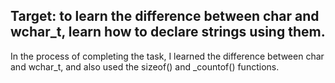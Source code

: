 ## Target: to learn the difference between char and wchar_t, learn how to declare strings using them.
In the process of completing the task, I learned the difference between char and wchar_t, and also used the sizeof() and _countof() functions.
